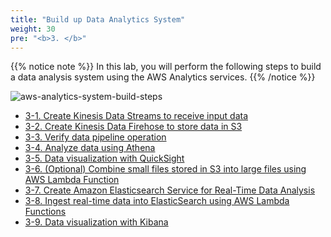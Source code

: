 ```yaml
---
title: "Build up Data Analytics System"
weight: 30
pre: "<b>3. </b>"
---
```


{{% notice note %}}
In this lab, you will perform the following steps to build a data analysis system using the AWS Analytics services.
{{% /notice %}}

![aws-analytics-system-build-steps](/analytics-on-aws/images/aws-analytics-system-build-steps.png)

- [3-1. Create Kinesis Data Streams to receive input data](/analytics-on-aws/en/build-analytics-system/kinesis-data-streams/)
- [3-2. Create Kinesis Data Firehose to store data in S3](/analytics-on-aws/en/build-analytics-system/kinesis-data-firehose/)
- [3-3. Verify data pipeline operation](/analytics-on-aws/en/build-analytics-system/verify/)
- [3-4. Analyze data using Athena](/analytics-on-aws/en/build-analytics-system/athena/)
- [3-5. Data visualization with QuickSight](/analytics-on-aws/en/build-analytics-system/quicksight/)
- [3-6. (Optional) Combine small files stored in S3 into large files using AWS Lambda Function](/en/build-analytics-system/athena-ctas/)
- [3-7. Create Amazon Elasticsearch Service for Real-Time Data Analysis](/analytics-on-aws/en/build-analytics-system/amazon-es/)
- [3-8. Ingest real-time data into ElasticSearch using AWS Lambda Functions](/analytics-on-aws/en/build-analytics-system/aws-lambda/)
- [3-9. Data visualization with Kibana](/analytics-on-aws/en/build-analytics-system/kibana/)
